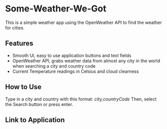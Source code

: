 # Some-Weather-We-Got
This is a simple weather app using the OpenWeather API to find the weather for cities.
## Features
- Smooth UI, easy to use application buttons and text fields
- OpenWeather API, grabs weather data from almost any city in the world when searching a city and country code
- Current Temperature readings in Celsius and cloud clearness
## How to Use
Type in a city and country with this format: *city,countryCode*
Then, select the Search button or press enter.
## Link to Application
